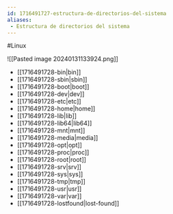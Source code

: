 ```yaml
---
id: 1716491727-estructura-de-directorios-del-sistema
aliases:
 - Estructura de directorios del sistema
---
```


#Linux 

![[Pasted image 20240131133924.png]]

- [[1716491728-bin|bin]]
- [[1716491728-sbin|sbin]]
- [[1716491728-boot|boot]]
- [[1716491728-dev|dev]]
- [[1716491728-etc|etc]]
- [[1716491728-home|home]]
- [[1716491728-lib|lib]]
- [[1716491728-lib64|lib64]]
- [[1716491728-mnt|mnt]]
- [[1716491728-media|media]]
- [[1716491728-opt|opt]]
- [[1716491728-proc|proc]]
- [[1716491728-root|root]]
- [[1716491728-srv|srv]]
- [[1716491728-sys|sys]]
- [[1716491728-tmp|tmp]]
- [[1716491728-usr|usr]]
- [[1716491728-var|var]]
- [[1716491728-lostfound|lost-found]]